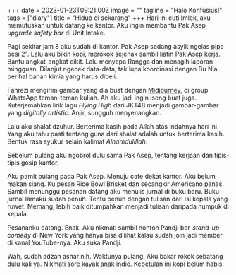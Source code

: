 +++
date = 2023-01-23T09:21:00Z
image = ""
tagline = "Halo Konfusius!"
tags = ["diary"]
title = "Hidup di sekarang"
+++
Hari ini cuti Imlek, aku memutuskan untuk datang ke kantor. Aku ingin membantu Pak Asep _upgrade safety bar_ di Unit Intake.

Pagi sekitar jam 8 aku sudah di kantor. Pak Asep sedang asyik ngelas pipa besi 2". Lalu aku bikin kopi, merokok sejenak sambil liatin Pak Asep kerja. Bantu angkat-angkat dikit. Lalu menyapa Rangga dan menagih laporan mingguan. Dilanjut ngecek data-data, tak lupa koordinasi dengan Bu Nia perihal bahan kimia yang harus dibeli.

Fahrezi mengirim gambar yang dia buat dengan [Midjourney](https://www.midjourney.com), di group WhatsApp teman-teman kuliah. Ah aku jadi ingin iseng buat juga. Kuterjemahkan lirik lagu _Flying High_ dari JKT48 menjadi gambar-gambar yang _digitally artistic_. Anjir, sungguh menyenangkan.

Lalu aku shalat dzuhur. Berterima kasih pada Allah atas indahnya hari ini. Yang aku tahu pasti tentang guna dari shalat adalah untuk berterima kasih. Bentuk rasa syukur selain kalimat _Alhamdulillah_.

Sebelum pulang aku ngobrol dulu sama Pak Asep, tentang kerjaan dan tipis-tipis gosip kantor.

Aku pamit pulang pada Pak Asep. Menuju cafe dekat kantor. Aku belum makan siang. Ku pesan Rice Bowl Brisket dan secangkir Americano panas. Sambil menunggu pesanan datang aku menulis jurnal di buku baru. Buku jurnal lamaku sudah penuh. Tentu penuh dengan tulisan dari isi kepala yang ruwet. Memang, lebih baik ditumpahkan menjadi tulisan daripada numpuk di kepala.

Pesananku datang. Enak. Aku nikmati sambil nonton Pandji ber-_stand-up comedy_ di New York yang hanya bisa dilihat kalau sudah join jadi member di kanal YouTube-nya. Aku suka Pandji.

Wah, sudah adzan ashar nih. Waktunya pulang. Aku bakar rokok sebatang dulu kali ya. Nikmati sore kayak anak indie. Kebetulan ini kopi belum habis.